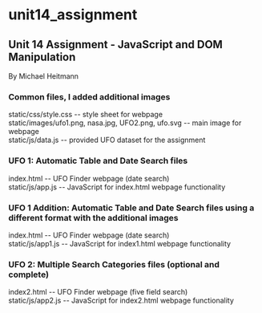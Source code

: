 # unit14_assignment<br/>
## Unit 14 Assignment - JavaScript and DOM Manipulation<br/>
By Michael Heitmann<br/>

### Common files, I added additional images<br/>

static/css/style.css  -- style sheet for webpage<br/>
static/images/ufo1.png, nasa.jpg, UFO2.png, ufo.svg  -- main image for webpage<br/>
static/js/data.js  -- provided UFO dataset for the assignment<br/>

### UFO 1: Automatic Table and Date Search files<br/>

index.html  -- UFO Finder webpage (date search)<br/>
static/js/app.js  -- JavaScript for index.html webpage functionality<br/>

### UFO 1 Addition: Automatic Table and Date Search files using a different format with the additional images<br/>

index.html  -- UFO Finder webpage (date search)<br/>
static/js/app1.js  -- JavaScript for index1.html webpage functionality<br/>

### UFO 2: Multiple Search Categories files (optional and complete)<br/>

index2.html  -- UFO Finder webpage (five field search)<br/>
static/js/app2.js  -- JavaScript for index2.html webpage functionality<br/>
